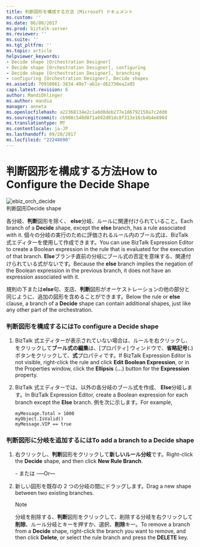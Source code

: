 ```yaml
---
title: 判断図形を構成する方法 |Microsoft ドキュメント
ms.custom: ''
ms.date: 06/08/2017
ms.prod: biztalk-server
ms.reviewer: ''
ms.suite: ''
ms.tgt_pltfrm: ''
ms.topic: article
helpviewer_keywords:
- Decide shape [Orchestration Designer]
- Decide shape [Orchestration Designer], configuring
- Decide shape [Orchestration Designer], branching
- configuring [Orchestration Designer], Decide shapes
ms.assetid: 70910861-3834-49e7-ab1e-d62730ea2a95
caps.latest.revision: 6
author: MandiOhlinger
ms.author: mandia
manager: anneta
ms.openlocfilehash: a22368134e2c1a0d8deb277e186792158a7c2dd0
ms.sourcegitcommit: cb908c540d8f1a692d01dc8f313e16cb4b4e696d
ms.translationtype: MT
ms.contentlocale: ja-JP
ms.lasthandoff: 09/20/2017
ms.locfileid: "22248690"
---
```

# <a name="how-to-configure-the-decide-shape"></a><span data-ttu-id="0c26e-102">判断図形を構成する方法</span><span class="sxs-lookup"><span data-stu-id="0c26e-102">How to Configure the Decide Shape</span></span>
![](../core/media/ebiz-orch-decide.gif "ebiz_orch_decide")  
<span data-ttu-id="0c26e-103">判断図形</span><span class="sxs-lookup"><span data-stu-id="0c26e-103">Decide shape</span></span>  
  
 <span data-ttu-id="0c26e-104">各分岐、**判断**図形を除く、 **else**分岐、ルールに関連付けられていること。</span><span class="sxs-lookup"><span data-stu-id="0c26e-104">Each branch of a **Decide** shape, except the **else** branch, has a rule associated with it.</span></span> <span data-ttu-id="0c26e-105">個々の分岐の実行のために評価されるルール内のブール式は、BizTalk 式エディターを使用して作成できます。</span><span class="sxs-lookup"><span data-stu-id="0c26e-105">You can use BizTalk Expression Editor to create a Boolean expression in the rule that is evaluated for the execution of that branch.</span></span> <span data-ttu-id="0c26e-106">**Else**ブランチ直前の分岐にブール式の否定を意味する、関連付けられている式がないです。</span><span class="sxs-lookup"><span data-stu-id="0c26e-106">Because the **else** branch implies the negation of the Boolean expression in the previous branch, it does not have an expression associated with it.</span></span>  
  
 <span data-ttu-id="0c26e-107">規則の下または**else**句、支店、**判断**図形がオーケストレーションの他の部分と同じように、追加の図形を含めることができます。</span><span class="sxs-lookup"><span data-stu-id="0c26e-107">Below the rule or **else** clause, a branch of a **Decide** shape can contain additional shapes, just like any other part of the orchestration.</span></span>  
  
### <a name="to-configure-a-decide-shape"></a><span data-ttu-id="0c26e-108">判断図形を構成するには</span><span class="sxs-lookup"><span data-stu-id="0c26e-108">To configure a Decide shape</span></span>  
  
1.  <span data-ttu-id="0c26e-109">BizTalk 式エディターが表示されていない場合は、ルールを右クリックし、をクリックして**ブール式の編集**は、[プロパティ] ウィンドウで、**省略記号**(**.**) ボタンをクリックして、**式**プロパティです。</span><span class="sxs-lookup"><span data-stu-id="0c26e-109">If BizTalk Expression Editor is not visible, right-click the rule and click **Edit Boolean Expression**, or in the Properties window, click the **Ellipsis** (**...**) button for the **Expression** property.</span></span>  
  
2.  <span data-ttu-id="0c26e-110">BizTalk 式エディターでは、以外の各分岐のブール式を作成、 **Else**分岐します。</span><span class="sxs-lookup"><span data-stu-id="0c26e-110">In BizTalk Expression Editor, create a Boolean expression for each branch except the **Else** branch.</span></span> <span data-ttu-id="0c26e-111">例を次に示します。</span><span class="sxs-lookup"><span data-stu-id="0c26e-111">For example,</span></span>  
  
    ```  
    myMessage.Total > 1000  
    myObject.IsValid()  
    myMessage.VIP == true  
    ```  
  
### <a name="to-add-a-branch-to-a-decide-shape"></a><span data-ttu-id="0c26e-112">判断図形に分岐を追加するには</span><span class="sxs-lookup"><span data-stu-id="0c26e-112">To add a branch to a Decide shape</span></span>  
  
1.  <span data-ttu-id="0c26e-113">右クリックし、**判断**図形をクリックして**新しいルール分岐**です。</span><span class="sxs-lookup"><span data-stu-id="0c26e-113">Right-click the **Decide** shape, and then click **New Rule Branch**.</span></span>  
  
     <span data-ttu-id="0c26e-114">- または -</span><span class="sxs-lookup"><span data-stu-id="0c26e-114">—Or—</span></span>  
  
2.  <span data-ttu-id="0c26e-115">新しい図形を既存の 2 つの分岐の間にドラッグします。</span><span class="sxs-lookup"><span data-stu-id="0c26e-115">Drag a new shape between two existing branches.</span></span>  
  
    > [!NOTE]
    >  <span data-ttu-id="0c26e-116">分岐を削除する、**判断**図形をクリックして、削除する分岐を右クリックして**削除**、ルール分岐とキーを押すか、選択、**削除**キー。</span><span class="sxs-lookup"><span data-stu-id="0c26e-116">To remove a branch from a **Decide** shape, right-click the branch you want to remove, and then click **Delete**, or select the rule branch and press the **DELETE** key.</span></span>